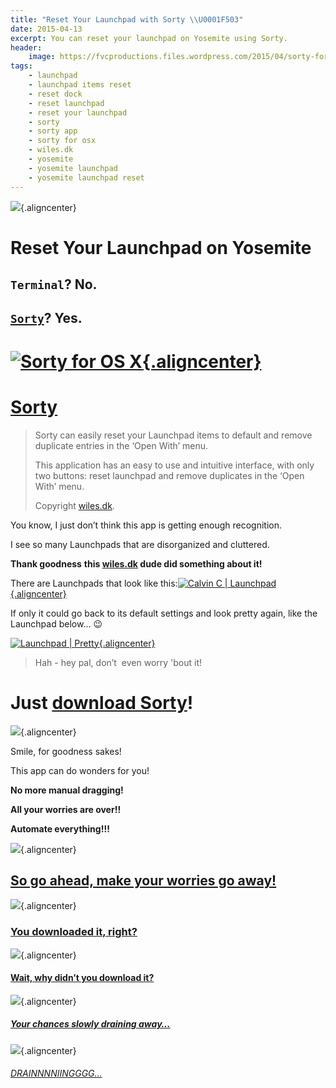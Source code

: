 ```yaml
---
title: "Reset Your Launchpad with Sorty \\U0001F503"
date: 2015-04-13
excerpt: You can reset your launchpad on Yosemite using Sorty.
header:
    image: https://fvcproductions.files.wordpress.com/2015/04/sorty-for-os-x.png?w=1024&h=435&crop=1
tags:
    - launchpad
    - launchpad items reset
    - reset dock
    - reset launchpad
    - reset your launchpad
    - sorty
    - sorty app
    - sorty for osx
    - wiles.dk
    - yosemite
    - yosemite launchpad
    - yosemite launchpad reset
---
```


![](http://img.informer.com/icons_mac/png/48/297/297271.png){.aligncenter}

Reset Your Launchpad on Yosemite
================================

`Terminal`? No.
---------------

[`Sorty`](http://wiles.dk/ "Sorty for OSX")? Yes.
-------------------------------------------------

[![Sorty for OS X](https://fvcproductions.files.wordpress.com/2015/04/sorty-for-os-x.png){.aligncenter}](https://fvcproductions.files.wordpress.com/2015/04/sorty-for-os-x.png)
===============================================================================================================================================================================

[Sorty](http://wiles.dk/ "Sorty for OSX")
=========================================

> Sorty can easily reset your Launchpad items to default and remove
> duplicate entries in the ‘Open With’ menu.
>
> This application has an easy to use and intuitive interface, with only
> two buttons: reset launchpad and remove duplicates in the ‘Open With’
> menu.
>
> Copyright [wiles.dk](http://wiles.dk/ "Wiles.dk").

You know, I just don’t think this app is getting enough recognition.

I see so many Launchpads that are disorganized and cluttered.

**Thank goodness** **this [wiles.dk](http://wiles.dk/ "Wiles.dk") dude
did something about it!**

There are Launchpads that look like this:[![Calvin C |
Launchpad](https://fvcproductions.files.wordpress.com/2015/04/screen-shot-2015-04-13-at-11-30-06-am.png){.aligncenter}](https://fvcproductions.files.wordpress.com/2015/04/screen-shot-2015-04-13-at-11-30-06-am.png)

If only it could go back to its default settings and look pretty again,
like the Launchpad below… :wink:

[![Launchpad |
Pretty](https://fvcproductions.files.wordpress.com/2015/04/screenshot-2015-04-13-22-36-38.png){.aligncenter}](https://fvcproductions.files.wordpress.com/2015/04/screenshot-2015-04-13-22-36-38.png)

> Hah - hey pal, don’t  even worry 'bout it!

Just [download Sorty](http://wiles.dk/ "Sorty for OS X")!
=========================================================

![](http://www.quickmeme.com/img/f0/f0dde7807d61217dd7acc9b55667c2320e46fe62fcf1d95714f0fb563280d18f.jpg){.aligncenter}

Smile, for goodness sakes!

This app can do wonders for you!

**No more manual dragging!**

**All your worries are over!!**

**Automate everything!!!**

![](https://fvcproductions.files.wordpress.com/2015/04/012c4-littlekidhappy.png){.aligncenter}

[So go ahead, make your worries go away!](http://wiles.dk/ "Sorty for OS X")
----------------------------------------------------------------------------

![](http://i0.kym-cdn.com/photos/images/masonry/000/259/943/694.png){.aligncenter}

### [You downloaded it, right?](http://wiles.dk/ "Sorty for OS X")

![](https://imgflip.com/s/meme/Jackie-Chan-WTF.jpg){.aligncenter}

#### [Wait, why didn’t you download it?](http://wiles.dk/ "Sorty for OS X")

![](http://40.media.tumblr.com/tumblr_lxsx4pAafb1qfu4tho1_500.png){.aligncenter}

##### [Your chances slowly draining away…](http://wiles.dk/ "Sorty for OS X")

![](https://s-media-cache-ak0.pinimg.com/originals/45/55/e7/4555e732a56e8faa1bd65aacac7cae3e.jpg){.aligncenter}

###### [DRAINNNNIINGGGG…](http://wiles.dk/ "Sorty for OS X")
